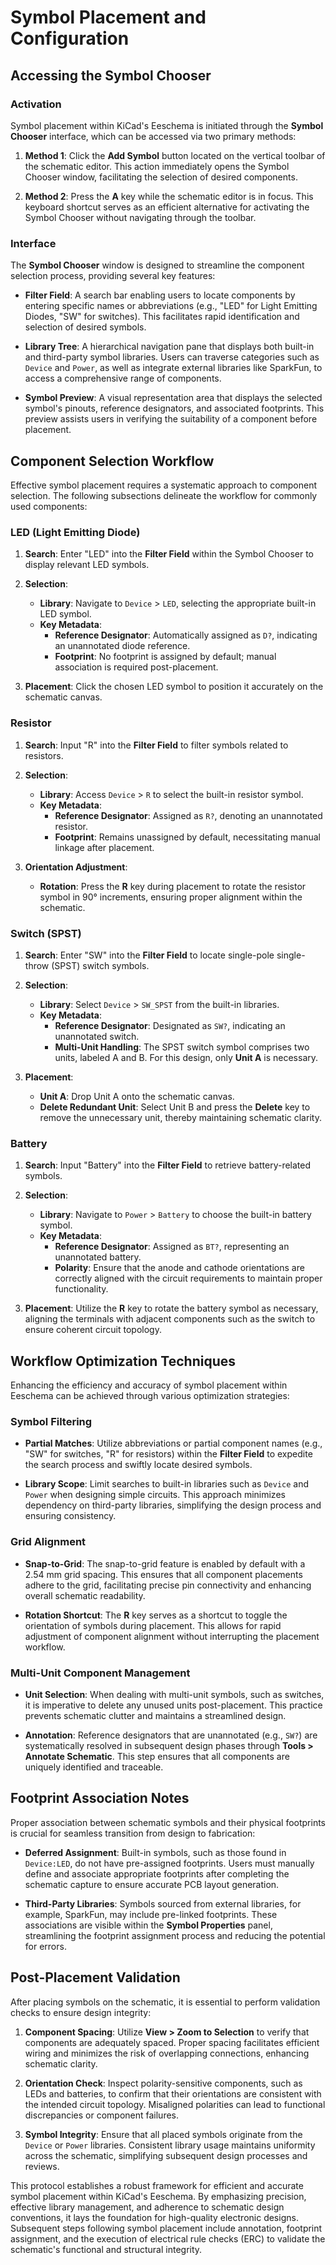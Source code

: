 # Symbol Placement and Configuration

## Accessing the Symbol Chooser

### Activation

Symbol placement within KiCad's Eeschema is initiated through the **Symbol Chooser** interface, which can be accessed via two primary methods:

1. **Method 1**: Click the **Add Symbol** button located on the vertical toolbar of the schematic editor. This action immediately opens the Symbol Chooser window, facilitating the selection of desired components.
   
2. **Method 2**: Press the **A** key while the schematic editor is in focus. This keyboard shortcut serves as an efficient alternative for activating the Symbol Chooser without navigating through the toolbar.

### Interface

The **Symbol Chooser** window is designed to streamline the component selection process, providing several key features:

- **Filter Field**: A search bar enabling users to locate components by entering specific names or abbreviations (e.g., "LED" for Light Emitting Diodes, "SW" for switches). This facilitates rapid identification and selection of desired symbols.
  
- **Library Tree**: A hierarchical navigation pane that displays both built-in and third-party symbol libraries. Users can traverse categories such as `Device` and `Power`, as well as integrate external libraries like SparkFun, to access a comprehensive range of components.
  
- **Symbol Preview**: A visual representation area that displays the selected symbol's pinouts, reference designators, and associated footprints. This preview assists users in verifying the suitability of a component before placement.

## Component Selection Workflow

Effective symbol placement requires a systematic approach to component selection. The following subsections delineate the workflow for commonly used components:

### LED (Light Emitting Diode)

1. **Search**: Enter "LED" into the **Filter Field** within the Symbol Chooser to display relevant LED symbols.
   
2. **Selection**:
   - **Library**: Navigate to `Device` > `LED`, selecting the appropriate built-in LED symbol.
   - **Key Metadata**:
     - **Reference Designator**: Automatically assigned as `D?`, indicating an unannotated diode reference.
     - **Footprint**: No footprint is assigned by default; manual association is required post-placement.

3. **Placement**: Click the chosen LED symbol to position it accurately on the schematic canvas.

### Resistor

1. **Search**: Input "R" into the **Filter Field** to filter symbols related to resistors.
   
2. **Selection**:
   - **Library**: Access `Device` > `R` to select the built-in resistor symbol.
   - **Key Metadata**:
     - **Reference Designator**: Assigned as `R?`, denoting an unannotated resistor.
     - **Footprint**: Remains unassigned by default, necessitating manual linkage after placement.

3. **Orientation Adjustment**:
   - **Rotation**: Press the **R** key during placement to rotate the resistor symbol in 90° increments, ensuring proper alignment within the schematic.

### Switch (SPST)

1. **Search**: Enter "SW" into the **Filter Field** to locate single-pole single-throw (SPST) switch symbols.
   
2. **Selection**:
   - **Library**: Select `Device` > `SW_SPST` from the built-in libraries.
   - **Key Metadata**:
     - **Reference Designator**: Designated as `SW?`, indicating an unannotated switch.
     - **Multi-Unit Handling**: The SPST switch symbol comprises two units, labeled A and B. For this design, only **Unit A** is necessary.

3. **Placement**:
   - **Unit A**: Drop Unit A onto the schematic canvas.
   - **Delete Redundant Unit**: Select Unit B and press the **Delete** key to remove the unnecessary unit, thereby maintaining schematic clarity.

### Battery

1. **Search**: Input "Battery" into the **Filter Field** to retrieve battery-related symbols.
   
2. **Selection**:
   - **Library**: Navigate to `Power` > `Battery` to choose the built-in battery symbol.
   - **Key Metadata**:
     - **Reference Designator**: Assigned as `BT?`, representing an unannotated battery.
     - **Polarity**: Ensure that the anode and cathode orientations are correctly aligned with the circuit requirements to maintain proper functionality.

3. **Placement**: Utilize the **R** key to rotate the battery symbol as necessary, aligning the terminals with adjacent components such as the switch to ensure coherent circuit topology.

## Workflow Optimization Techniques

Enhancing the efficiency and accuracy of symbol placement within Eeschema can be achieved through various optimization strategies:

### Symbol Filtering

- **Partial Matches**: Utilize abbreviations or partial component names (e.g., "SW" for switches, "R" for resistors) within the **Filter Field** to expedite the search process and swiftly locate desired symbols.
  
- **Library Scope**: Limit searches to built-in libraries such as `Device` and `Power` when designing simple circuits. This approach minimizes dependency on third-party libraries, simplifying the design process and ensuring consistency.

### Grid Alignment

- **Snap-to-Grid**: The snap-to-grid feature is enabled by default with a 2.54 mm grid spacing. This ensures that all component placements adhere to the grid, facilitating precise pin connectivity and enhancing overall schematic readability.
  
- **Rotation Shortcut**: The **R** key serves as a shortcut to toggle the orientation of symbols during placement. This allows for rapid adjustment of component alignment without interrupting the placement workflow.

### Multi-Unit Component Management

- **Unit Selection**: When dealing with multi-unit symbols, such as switches, it is imperative to delete any unused units post-placement. This practice prevents schematic clutter and maintains a streamlined design.
  
- **Annotation**: Reference designators that are unannotated (e.g., `SW?`) are systematically resolved in subsequent design phases through **Tools > Annotate Schematic**. This step ensures that all components are uniquely identified and traceable.

## Footprint Association Notes

Proper association between schematic symbols and their physical footprints is crucial for seamless transition from design to fabrication:

- **Deferred Assignment**: Built-in symbols, such as those found in `Device:LED`, do not have pre-assigned footprints. Users must manually define and associate appropriate footprints after completing the schematic capture to ensure accurate PCB layout generation.
  
- **Third-Party Libraries**: Symbols sourced from external libraries, for example, SparkFun, may include pre-linked footprints. These associations are visible within the **Symbol Properties** panel, streamlining the footprint assignment process and reducing the potential for errors.

## Post-Placement Validation

After placing symbols on the schematic, it is essential to perform validation checks to ensure design integrity:

1. **Component Spacing**: Utilize **View > Zoom to Selection** to verify that components are adequately spaced. Proper spacing facilitates efficient wiring and minimizes the risk of overlapping connections, enhancing schematic clarity.
   
2. **Orientation Check**: Inspect polarity-sensitive components, such as LEDs and batteries, to confirm that their orientations are consistent with the intended circuit topology. Misaligned polarities can lead to functional discrepancies or component failures.
   
3. **Symbol Integrity**: Ensure that all placed symbols originate from the `Device` or `Power` libraries. Consistent library usage maintains uniformity across the schematic, simplifying subsequent design processes and reviews.

This protocol establishes a robust framework for efficient and accurate symbol placement within KiCad's Eeschema. By emphasizing precision, effective library management, and adherence to schematic design conventions, it lays the foundation for high-quality electronic designs. Subsequent steps following symbol placement include annotation, footprint assignment, and the execution of electrical rule checks (ERC) to validate the schematic's functional and structural integrity.